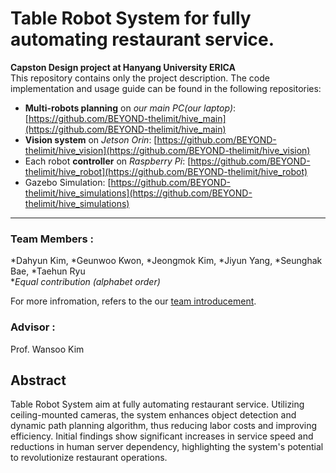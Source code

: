 # Table Robot System for fully automating restaurant service.
**Capston Design project at Hanyang University ERICA** \
This repository contains only the project description. The code implementation and usage guide can be found in the following repositories:
- **Multi-robots planning** on *our main PC(our laptop)*: [https://github.com/BEYOND-thelimit/hive_main](https://github.com/BEYOND-thelimit/hive_main)
- **Vision system** on *Jetson Orin*: [https://github.com/BEYOND-thelimit/hive_vision](https://github.com/BEYOND-thelimit/hive_vision)
- Each robot **controller** on *Raspberry Pi*: [https://github.com/BEYOND-thelimit/hive_robot](https://github.com/BEYOND-thelimit/hive_robot)
- Gazebo Simulation: [https://github.com/BEYOND-thelimit/hive_simulations](https://github.com/BEYOND-thelimit/hive_simulations)

---

### Team Members :
*Dahyun Kim, *Geunwoo Kwon, *Jeongmok Kim, *Jiyun Yang, *Seunghak Bae, *Taehun Ryu \
**Equal contribution (alphabet order)*

For more infromation, refers to the our [team introducement](https://github.com/BEYOND-thelimit).

### Advisor :
Prof. Wansoo Kim

## Abstract
Table Robot System aim at fully automating restaurant service. Utilizing ceiling-mounted cameras, the system enhances object detection and dynamic path planning algorithm, thus reducing labor costs and improving efficiency. Initial findings show significant increases in service speed and reductions in human server dependency, highlighting the system's potential to revolutionize restaurant operations.